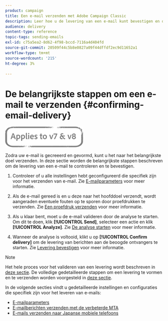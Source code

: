 ```yaml
---
product: campaign
title: Een e-mail verzenden met Adobe Campaign Classic
description: Leer hoe u de levering van een e-mail kunt bevestigen en de specifieke kenmerken van het verzenden van e-mailberichten kunt ontdekken.
audience: delivery
content-type: reference
topic-tags: sending-emails
exl-id: c75a5ea2-8d62-4f98-bccd-7116a4d404fd
source-git-commit: 20509f44c5b8e0827a09f44dffdf2ec9d11652a1
workflow-type: tm+mt
source-wordcount: '215'
ht-degree: 3%

---
```


# De belangrijkste stappen om een e-mail te verzenden {#confirming-email-delivery}

![](../../assets/common.svg)

Zodra uw e-mail is gecreeerd en gevormd, kunt u het naar het belangrijkste doel verzenden. In deze sectie worden de belangrijkste stappen beschreven om de levering van een e-mail te controleren en te bevestigen.

1. Controleer of u alle instellingen hebt geconfigureerd die specifiek zijn voor het verzenden van e-mail. Zie [E-mailparameters](email-parameters.md) voor meer informatie.
1. Als de e-mail gereed is en u deze naar het hoofddoel verzendt, wordt aangeraden eventuele fouten op te sporen door proefdrukken te verzenden. Zie [Een proefdruk verzenden](steps-validating-the-delivery.md#sending-a-proof) voor meer informatie.

1. Als u klaar bent, moet u de e-mail valideren door de analyse te starten. Om dit te doen, klik **[!UICONTROL Send]**, selecteer een actie en klik **[!UICONTROL Analyze]**. Zie [De analyse starten](steps-validating-the-delivery.md#analyzing-the-delivery) voor meer informatie.

1. Wanneer de analyse is voltooid, klikt u op **[!UICONTROL Confirm delivery]** om de levering van berichten aan de beoogde ontvangers te starten. Zie [Levering bevestigen](steps-sending-the-delivery.md#confirming-delivery) voor meer informatie.

   <!--Add screenshot with analysis done and Confirm delivery button activated.-->

>[!NOTE]
>
>Het hele proces voor het valideren van een levering wordt beschreven in [deze sectie](steps-validating-the-delivery.md). De volledige gedetailleerde stappen om een levering te vormen en te verzenden worden voorgesteld in [deze sectie](steps-sending-the-delivery.md).

In de volgende secties vindt u gedetailleerde instellingen en configuraties die specifiek zijn voor het leveren van e-mails:
<!--* [Generating the mirror page](generating-mirror-page.md)
* [Email BCC](email-bcc.md)-->
* [E-mailparameters](email-parameters.md)
* [E-mailberichten verzenden met de verbeterde MTA](sending-with-enhanced-mta.md)
* [E-mails verzenden naar Japanse mobiele telefoons](sending-emails-on-japanese-mobiles.md)
